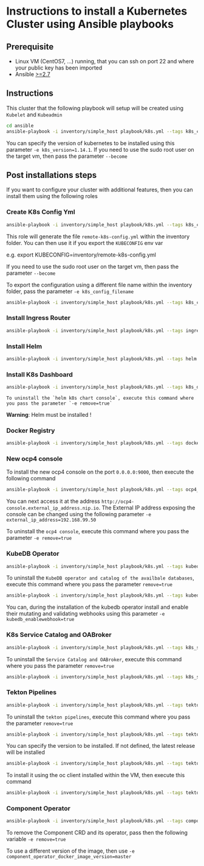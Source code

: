 # Instructions to install a Kubernetes Cluster using Ansible playbooks 

## Prerequisite

- Linux VM (CentOS7, ...) running, that you can ssh on port 22 and where your public key has been imported
- Ansible [>=2.7](http://docs.ansible.com/ansible/latest/installation_guide/intro_installation.html)

## Instructions

This cluster that the following playbook will setup will be created using `Kubelet` and `Kubeadmin`

```bash
cd ansible
ansible-playbook -i inventory/simple_host playbook/k8s.yml --tags k8s_cluster
```

You can specify the version of kubernetes to be installed using this parameter `-e k8s_version=1.14.1`. If you need to use the sudo root user on the target vm, then pass the parameter `--become`

## Post installations steps

If you want to configure your cluster with additional features, then you can install them using the following
roles

### Create K8s Config Yml

  ```bash
  ansible-playbook -i inventory/simple_host playbook/k8s.yml --tags k8s_config
  ```
  
  This role will generate the file `remote-k8s-config.yml` within the inventory folder. You can then use it if you export the `KUBECONFIG` env var
  
  e.g. export KUBECONFIG=inventory/remote-k8s-config.yml
  
  If you need to use the sudo root user on the target vm, then pass the parameter `--become`
  
  To export the configuration using a different file name within the inventory folder, pass the parameter `-e k8s_config_filename`
  ```bash
  ansible-playbook -i inventory/simple_host playbook/k8s.yml --tags k8s_config -e k8s_config_filename=node_k8s_config.yml
  ```  

### Install Ingress Router

  ```bash
  ansible-playbook -i inventory/simple_host playbook/k8s.yml --tags ingress
  ```  

### Install Helm

  ```bash
  ansible-playbook -i inventory/simple_host playbook/k8s.yml --tags helm
  ``` 
  
### Install K8s Dashboard

  ```bash
  ansible-playbook -i inventory/simple_host playbook/k8s.yml --tags k8s_dashboard
  ```   
  
    To uninstall the `helm k8s chart console`, execute this command where you pass the parameter `-e remove=true` 
  
  **Warning**: Helm must be installed !

### Docker Registry

  ```bash
  ansible-playbook -i inventory/simple_host playbook/k8s.yml --tags docker_registry
  ```  
  
### New ocp4 console

  To install the new ocp4 console on the port `0.0.0.0:9000`, then execute the following command
  
  ```bash
  ansible-playbook -i inventory/simple_host playbook/k8s.yml --tags ocp4_console
  ```    
  
  You can next access it at the address `http://ocp4-console.external_ip_address.nip.io`.
  The External IP address exposing the console can be changed using the following parameter `-e external_ip_address=192.168.99.50`
  
  To uninstall the `ocp4 console`, execute this command where you pass the parameter `-e remove=true`

### KubeDB Operator

  ```bash
  ansible-playbook -i inventory/simple_host playbook/k8s.yml --tags kubedb
  ```    
  
  To uninstall the `KubeDB operator and catalog of the availbale databases`, execute this command where you pass the parameter `remove=true`
  ```bash
  ansible-playbook -i inventory/simple_host playbook/k8s.yml --tags kubedb -e remove=true
  ```  
  
  You can, during the installation of the kubedb operator install and enable their mutating and validating webhooks using this parameter `-e kubedb_enablewebhook=true`
  
### K8s Service Catalog and OABroker

  ```bash
  ansible-playbook -i inventory/simple_host playbook/k8s.yml --tags k8s_service_broker
  ```    
  
  To uninstall the `Service Catalog and OABroker`, execute this command where you pass the parameter `remove=true`
  ```bash
  ansible-playbook -i inventory/simple_host playbook/k8s.yml --tags k8s_service_broker -e remove=true
  ```

### Tekton Pipelines

  ```bash
  ansible-playbook -i inventory/simple_host playbook/k8s.yml --tags tekton_pipelines -e isOpenshift=false
  ```
  
  To uninstall the `tekton pipelines`, execute this command where you pass the parameter `remove=true`
  ```bash
  ansible-playbook -i inventory/simple_host playbook/k8s.yml --tags tekton_pipelines -e remove=true  -e isOpenshift=false
  ```
  
  You can specify the version to be installed. If not defined, the latest release will be installed
  ```bash
  ansible-playbook -i inventory/simple_host playbook/k8s.yml --tags tekton_pipelines -e tekton_release_version=v0.3.1 -e isOpenshift=false
  ```
  
  To install it using the oc client installed within the VM, then execute this command
  ```bash
  ansible-playbook -i inventory/simple_host playbook/k8s.yml --tags tekton_pipelines -e isOpenshift=true -e client_tool=oc
  ```
  
### Component Operator

  ```bash
  ansible-playbook -i inventory/simple_host playbook/k8s.yml --tags component_crd_operator -e isOpenshift=false
  ```  
  
  To remove the Component CRD and its operator, pass then the following variable `-e remove=true`
  
  To use a different version of the image, then use `-e component_operator_docker_image_version=master`
